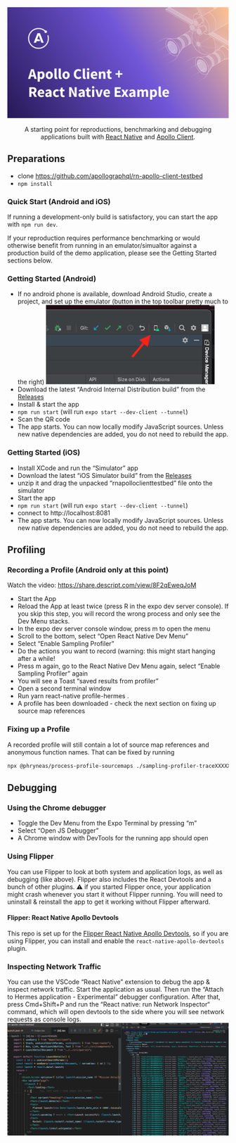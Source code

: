 <div align="center">
  <img src="./image.jpg" alt="Apollo Client and React Native Example" title="Apollo Client and React Native Example" width="600">
  <p>A starting point for reproductions, benchmarking and debugging applications built with <a href="https://reactnative.dev/">React Native</a> and <a href="https://github.com/apollographql/apollo-client">Apollo Client</a>.</p>
</div>

## Preparations

* clone https://github.com/apollographql/rn-apollo-client-testbed
* `npm install`

### Quick Start (Android and iOS)

If running a development-only build is satisfactory, you can start the app with `npm run dev`.

If your reproduction requires performance benchmarking or would otherwise benefit from running in an emulator/simualtor against a production build of the demo application, please see the Getting Started sections below.

### Getting Started (Android)

* If no android phone is available, download Android Studio, create a project, and set up the emulator (button in the top toolbar pretty much to the right)
  ![an image showing the "Emulators" button](./assets/readme/emulator.png)
* Download the latest “Android Internal Distribution build” from the [Releases](https://github.com/apollographql/rn-apollo-client-testbed/releases)
* Install & start the app
* `npm run start` (will run `expo start --dev-client --tunnel`)
* Scan the QR code
* The app starts. You can now locally modify JavaScript sources. Unless new native dependencies are added, you do not need to rebuild the app.

### Getting Started (iOS)

* Install XCode and run the “Simulator” app
* Download the latest “iOS Simulator build” from the [Releases](https://github.com/apollographql/rn-apollo-client-testbed/releases)
* unzip it and drag the unpacked “rnapolloclienttestbed” file onto the simulator
* Start the app
* `npm run start` (will run `expo start --dev-client --tunnel`)
* connect to http://localhost:8081
* The app starts. You can now locally modify JavaScript sources. Unless new native dependencies are added, you do not need to rebuild the app.


## Profiling

### Recording a Profile (Android only at this point)

Watch the video: https://share.descript.com/view/8F2qEweqJoM 

* Start the App
* Reload the App at least twice (press R in the expo dev server console). 
    If you skip this step, you will record the wrong process and only see the Dev Menu stacks.
* In the expo dev server console window, press m to open the menu
* Scroll to the bottom, select “Open React Native Dev Menu”
* Select “Enable Sampling Profiler”
* Do the actions you want to record (warning: this might start hanging after a while!
* Press m again, go to the React Native Dev Menu again, select “Enable Sampling Profiler” again
* You will see a Toast “saved results from profiler”
* Open a second terminal window
* Run yarn react-native profile-hermes . 
* A profile has been downloaded - check the next section on fixing up source map references

### Fixing up a Profile

A recorded profile will still contain a lot of source map references and anonymous function names.
That can be fixed by running
```sh
npx @phryneas/process-profile-sourcemaps ./sampling-profiler-traceXXXXXXXXXXXXXXXXXXX-converted.json ./sampling-profiler-traceXXXXXXXXXXXXXXXXXXX-converted-fixed.json
```

## Debugging

### Using the Chrome debugger

* Toggle the Dev Menu from the Expo Terminal by pressing “m”
* Select “Open JS Debugger”
* A Chrome window with DevTools for the running app should open

### Using Flipper

You can use Flipper to look at both system and application logs, as well as debugging (like above). Flipper also includes the React Devtools and a bunch of other plugins.
⚠️ if you started Flipper once, your application might crash whenever you start it without Flipper running. You will need to uninstall & reinstall the app to get it working without Flipper afterward.

#### Flipper: React Native Apollo Devtools

This repo is set up for the [Flipper React Native Apollo Devtools](https://github.com/razorpay/react-native-apollo-devtools), so if you are using Flipper, you can install and enable the `react-native-apollo-devtools` plugin.

### Inspecting Network Traffic

You can use the VSCode “React Native” extension to debug the app & inspect network traffic.
Start the application as usual. Then run the “Attach to Hermes application - Experimental” debugger configuration.
After that, press Cmd+Shift+P and run the “React native: run Network Inspector“ command, which will open devtools to the side where you will see network requests as console logs.
![a screenshot of the network monitor](./assets/readme/network-monitor.png)